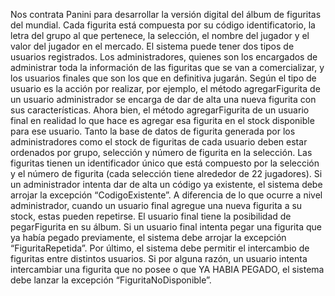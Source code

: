 Nos contrata Panini para desarrollar la versión digital del álbum de figuritas del mundial.
Cada figurita está compuesta por su código identificatorio, la letra del grupo al que pertenece, la selección, el nombre del jugador y el valor del jugador en el mercado.
El sistema puede tener dos tipos de usuarios registrados. Los administradores, quienes son los encargados de administrar toda la información de las figuritas que se van a comercializar, y los usuarios finales que son los que en definitiva jugarán.
Según el tipo de usuario es la acción por realizar, por ejemplo, el método agregarFigurita de un usuario administrador se encarga de dar de alta una nueva figurita con sus características. Ahora bien, el método agregarFigurita de un usuario final en realidad lo que hace es agregar esa figurita en el stock disponible para ese usuario. 
Tanto la base de datos de figurita generada por los administradores como el stock de figuritas de cada usuario deben estar ordenados por grupo, selección y número de figurita en la selección.
Las figuritas tienen un identificador único que está compuesto por la selección y el número de figurita (cada selección tiene alrededor de 22 jugadores). Si un administrador intenta dar de alta un código ya existente, el sistema debe arrojar la excepción “CodigoExistente”.
A diferencia de lo que ocurre a nivel administrador, cuando un usuario final agregue una nueva figurita a su stock, estas pueden repetirse.
El usuario final tiene la posibilidad de pegarFigurita en su álbum. Si un usuario final intenta pegar una figurita que ya había pegado previamente, el sistema debe arrojar la excepción “FiguritaRepetida”.
Por último, el sistema debe permitir el intercambio de figuritas entre distintos usuarios. Si por alguna razón, un usuario intenta intercambiar una figurita que no posee o que YA HABIA PEGADO, el sistema debe lanzar la excepción “FiguritaNoDisponible”.
